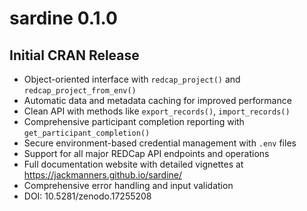 # sardine 0.1.0

## Initial CRAN Release

* Object-oriented interface with `redcap_project()` and `redcap_project_from_env()` 
* Automatic data and metadata caching for improved performance
* Clean API with methods like `export_records()`, `import_records()` 
* Comprehensive participant completion reporting with `get_participant_completion()`
* Secure environment-based credential management with `.env` files
* Support for all major REDCap API endpoints and operations
* Full documentation website with detailed vignettes at https://jackmanners.github.io/sardine/
* Comprehensive error handling and input validation
* DOI: 10.5281/zenodo.17255208